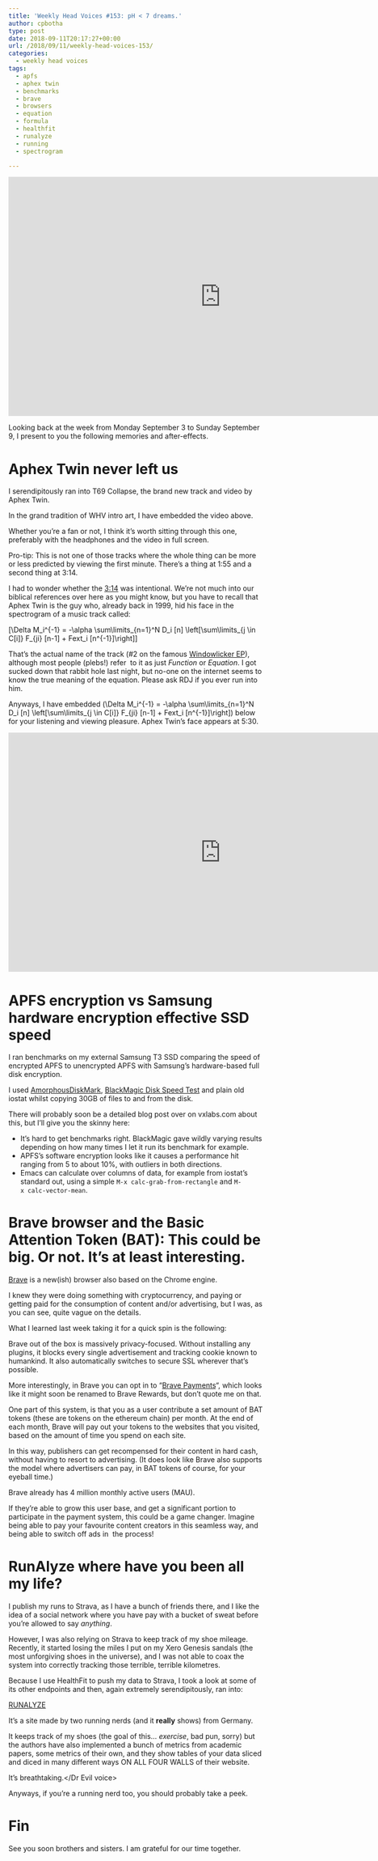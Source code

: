```yaml
---
title: 'Weekly Head Voices #153: pH < 7 dreams.'
author: cpbotha
type: post
date: 2018-09-11T20:17:27+00:00
url: /2018/09/11/weekly-head-voices-153/
categories:
  - weekly head voices
tags:
  - apfs
  - aphex twin
  - benchmarks
  - brave
  - browsers
  - equation
  - formula
  - healthfit
  - runalyze
  - running
  - spectrogram

---
```

<div class="jetpack-video-wrapper">
  <span class="embed-youtube" style="text-align:center; display: block;"><iframe class='youtube-player' type='text/html' width='840' height='473' src='https://www.youtube.com/embed/SqayDnQ2wmw?version=3&#038;rel=1&#038;fs=1&#038;autohide=2&#038;showsearch=0&#038;showinfo=1&#038;iv_load_policy=1&#038;wmode=transparent' allowfullscreen='true' style='border:0;'></iframe></span>
</div>

Looking back at the week from Monday September 3 to Sunday September 9, I present to you the following memories and after-effects.

# Aphex Twin never left us

I serendipitously ran into T69 Collapse, the brand new track and video by Aphex Twin.

In the grand tradition of WHV intro art, I have embedded the video above.

Whether you&#8217;re a fan or not, I think it&#8217;s worth sitting through this one, preferably with the headphones and the video in full screen.

Pro-tip: This is not one of those tracks where the whole thing can be more or less predicted by viewing the first minute. There&#8217;s a thing at 1:55 and a second thing at 3:14.

I had to wonder whether the [3:14][1] was intentional. We&#8217;re not much into our biblical references over here as you might know, but you have to recall that Aphex Twin is the guy who, already back in 1999, hid his face in the spectrogram of a music track called:


  
\[\Delta M_i^{-1} = -\alpha \sum\limits_{n=1}^N D_i [n] \left[\sum\limits_{j \in C[i]} F_{ji} [n-1] + Fext_i [n^{-1}]\right]\]

That&#8217;s the actual name of the track (#2 on the famous [Windowlicker EP][2]), although most people (plebs!) refer  to it as just _Function_ or _Equation_. I got sucked down that rabbit hole last night, but no-one on the internet seems to know the true meaning of the equation. Please ask RDJ if you ever run into him.

Anyways, I have embedded \(\Delta M_i^{-1} = -\alpha \sum\limits_{n=1}^N D_i [n] \left[\sum\limits_{j \in C[i]} F_{ji} [n-1] + Fext_i [n^{-1}]\right]\) below for your listening and viewing pleasure. Aphex Twin&#8217;s face appears at 5:30.

<div class="jetpack-video-wrapper">
  <span class="embed-youtube" style="text-align:center; display: block;"><iframe class='youtube-player' type='text/html' width='840' height='473' src='https://www.youtube.com/embed/M9xMuPWAZW8?version=3&#038;rel=1&#038;fs=1&#038;autohide=2&#038;showsearch=0&#038;showinfo=1&#038;iv_load_policy=1&#038;wmode=transparent' allowfullscreen='true' style='border:0;'></iframe></span>
</div>

# APFS encryption vs Samsung hardware encryption effective SSD speed

I ran benchmarks on my external Samsung T3 SSD comparing the speed of encrypted APFS to unencrypted APFS with Samsung&#8217;s hardware-based full disk encryption.

I used [AmorphousDiskMark][3], [BlackMagic Disk Speed Test][4] and plain old iostat whilst copying 30GB of files to and from the disk.

There will probably soon be a detailed blog post over on vxlabs.com about this, but I&#8217;ll give you the skinny here:

  * It&#8217;s hard to get benchmarks right. BlackMagic gave wildly varying results depending on how many times I let it run its benchmark for example.
  * APFS&#8217;s software encryption looks like it causes a performance hit ranging from 5 to about 10%, with outliers in both directions.
  * Emacs can calculate over columns of data, for example from iostat&#8217;s standard out, using a simple `M-x calc-grab-from-rectangle` and `M-x calc-vector-mean`.

# Brave browser and the Basic Attention Token (BAT): This could be big. Or not. It&#8217;s at least interesting.

[Brave][5] is a new(ish) browser also based on the Chrome engine.

I knew they were doing something with cryptocurrency, and paying or getting paid for the consumption of content and/or advertising, but I was, as you can see, quite vague on the details.

What I learned last week taking it for a quick spin is the following:

Brave out of the box is massively privacy-focused. Without installing any plugins, it blocks every single advertisement and tracking cookie known to humankind. It also automatically switches to secure SSL wherever that&#8217;s possible.

More interestingly, in Brave you can opt in to &#8220;[Brave Payments][6]&#8220;, which looks like it might soon be renamed to Brave Rewards, but don&#8217;t quote me on that.

One part of this system, is that you as a user contribute a set amount of BAT tokens (these are tokens on the ethereum chain) per month. At the end of each month, Brave will pay out your tokens to the websites that you visited, based on the amount of time you spend on each site.

In this way, publishers can get recompensed for their content in hard cash, without having to resort to advertising. (It does look like Brave also supports the model where advertisers can pay, in BAT tokens of course, for your eyeball time.)

Brave already has 4 million monthly active users (MAU).

If they&#8217;re able to grow this user base, and get a significant portion to participate in the payment system, this could be a game changer. Imagine being able to pay your favourite content creators in this seamless way, and being able to switch off ads in  the process!

# RunAlyze where have you been all my life?

I publish my runs to Strava, as I have a bunch of friends there, and I like the idea of a social network where you have pay with a bucket of sweat before you&#8217;re allowed to say _anything_.

However, I was also relying on Strava to keep track of my shoe mileage. Recently, it started losing the miles I put on my Xero Genesis sandals (the most unforgiving shoes in the universe), and I was not able to coax the system into correctly tracking those terrible, terrible kilometres.

Because I use HealthFit to push my data to Strava, I took a look at some of its other endpoints and then, again extremely serendipitously, ran into:

[RUNALYZE][7]

It&#8217;s a site made by two running nerds (and it **really** shows) from Germany.

It keeps track of my shoes (the goal of this&#8230; _exercise_, bad pun, sorry) but the authors have also implemented a bunch of metrics from academic papers, some metrics of their own, and they show tables of your data sliced and diced in many different ways ON ALL FOUR WALLS of their website.

<Dr Evil voice>It&#8217;s breathtaking.</Dr Evil voice>

Anyways, if you&#8217;re a running nerd too, you should probably take a peek.

# Fin

See you soon brothers and sisters. I am grateful for our time together.

&nbsp;

 [1]: https://en.wikipedia.org/wiki/Matthew_3:14
 [2]: https://en.wikipedia.org/wiki/Windowlicker
 [3]: http://www.katsurashareware.com/pgs/adm.html
 [4]: https://itunes.apple.com/us/app/blackmagic-disk-speed-test/id425264550?mt=12
 [5]: https://brave.com
 [6]: https://brave.com/publishers/
 [7]: https://blog.runalyze.com
